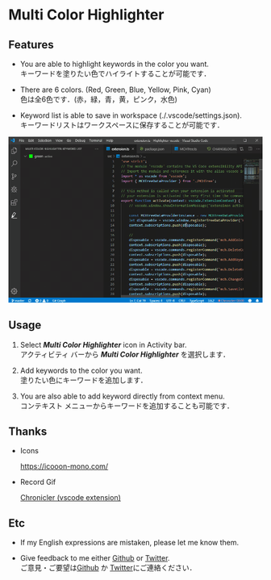 # Multi Color Highlighter

## Features

- You are able to highlight keywords in the color you want.\
キーワードを塗りたい色でハイライトすることが可能です．

- There are 6 colors. (Red, Green, Blue, Yellow, Pink, Cyan)\
色は全6色です．(赤，緑，青，黄，ピンク，水色)

- Keyword list is able to save in workspace (./.vscode/settings.json).\
キーワードリストはワークスペースに保存することが可能です．

![media/sample.gif](https://github.com/456ken/Highlighter-vscode/raw/master/media/sample.gif)

## Usage

1. Select ***Multi Color Highlighter*** icon in Activity bar.\
アクティビティ バーから ***Multi Color Highlighter*** を選択します．

1. Add keywords to the color you want.\
塗りたい色にキーワードを追加します．

1. You are also able to add keyword directly from context menu.\
コンテキスト メニューからキーワードを追加することも可能です．

## Thanks

- Icons

  <https://icooon-mono.com/>

- Record Gif

  [Chronicler (vscode extension)](https://marketplace.visualstudio.com/items?itemName=arcsine.chronicler)

## Etc

- If my English expressions are mistaken, please let me know them.

- Give feedback to me either [Github](https://github.com/456ken/Highlighter-vscode/pulls) or [Twitter](https://twitter.com/zigorow_dev).\
ご意見・ご要望は[Github](https://github.com/456ken/Highlighter-vscode/pulls) か [Twitter](https://twitter.com/zigorow_dev)にご連絡ください．
